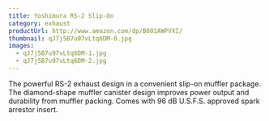 ```yaml
---
title: Yoshimura RS-2 Slip-On
category: exhaust
productUrl: http://www.amazon.com/dp/B001AWPVXI/
thumbnail: qJ7j5B7u97vLtq6DM-0.jpg
images:
  - qJ7j5B7u97vLtq6DM-1.jpg
  - qJ7j5B7u97vLtq6DM-2.jpg
---
```


The powerful RS-2 exhaust design in a convenient slip-on muffler package. The diamond-shape muffler canister design improves power output and durability from muffler packing. Comes with 96 dB U.S.F.S. approved spark arrestor insert.

